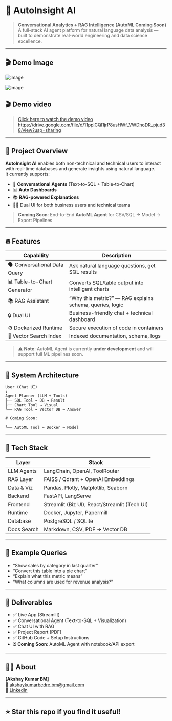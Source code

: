 # 🚀 AutoInsight AI

> **Conversational Analytics + RAG Intelligence (AutoML Coming Soon)**  
> A full-stack AI agent platform for natural language data analysis — built to demonstrate real-world engineering and data science excellence.

---

## 🎬 Demo Image
![image](https://github.com/user-attachments/assets/5397151e-bc19-4e1e-a7e0-8813fc76805b)

![image](https://github.com/user-attachments/assets/aa893388-8d13-4ae9-94a2-eeb8d26cd634)

## 🎬 Demo video

> [Click here to watch the demo video](https://drive.google.com/file/d/11pplCQI1jrP8usHWf_VWDhoDR_pjud38/view?usp=sharing)
https://drive.google.com/file/d/11pplCQI1jrP8usHWf_VWDhoDR_pjud38/view?usp=sharing
---

## 📌 Project Overview

**AutoInsight AI** enables both non-technical and technical users to interact with real-time databases and generate insights using natural language.  
It currently supports:

- 🧠 **Conversational Agents** (Text-to-SQL + Table-to-Chart)
- 📊 **Auto Dashboards**
- 📚 **RAG-powered Explanations**
- 🧑‍💼 Dual UI for both business users and technical teams

> **Coming Soon**: End-to-End **AutoML Agent** for CSV/SQL → Model → Export Pipelines

---

## 🔥 Features

| Capability | Description |
|------------|-------------|
| 🗣️ Conversational Data Query | Ask natural language questions, get SQL results |
| 📊 Table-to-Chart Generator | Converts SQL/table output into intelligent charts |
| 📚 RAG Assistant | “Why this metric?” — RAG explains schema, queries, logic |
| 🔒 Dual UI | Business-friendly chat + technical dashboard |
| ⚙️ Dockerized Runtime | Secure execution of code in containers |
| 🧾 Vector Search Index | Indexed documentation, schema, logs |

> ⚠️ **Note**: AutoML Agent is currently **under development** and will support full ML pipelines soon.

---

## 🧠 System Architecture

```
User (Chat UI)
↓
Agent Planner (LLM + Tools)
├── SQL Tool → DB → Result
├── Chart Tool → Visual
└── RAG Tool → Vector DB → Answer

# Coming Soon:

└── AutoML Tool → Docker → Model
```

---

## 🧱 Tech Stack

| Layer         | Stack |
|---------------|-------|
| LLM Agents    | LangChain, OpenAI, ToolRouter |
| RAG Layer     | FAISS / Qdrant + OpenAI Embeddings |
| Data & Viz    | Pandas, Plotly, Matplotlib, Seaborn |
| Backend       | FastAPI, LangServe |
| Frontend      | Streamlit (Biz UI), React/Streamlit (Tech UI) |
| Runtime       | Docker, Jupyter, Papermill |
| Database      | PostgreSQL / SQLite |
| Docs Search   | Markdown, CSV, PDF → Vector DB |

---

## 💬 Example Queries

* “Show sales by category in last quarter”
* “Convert this table into a pie chart”
* “Explain what this metric means”
* “What columns are used for revenue analysis?”

---

## 📄 Deliverables

* ✅ Live App (Streamlit)
* ✅ Conversational Agent (Text-to-SQL + Visualization)
* ✅ Chat UI with RAG
* ✅ Project Report (PDF)
* ✅ GitHub Code + Setup Instructions
* ⏳ **Coming Soon**: AutoML Agent with notebook/API export

---

## 🧑‍💼 About

**[Akshay Kumar BM]**  
📧 [akshaykumarbedre.bm@gmail.com](mailto:akshaykumarbedre.bm@gmail.com)  
🔗 [LinkedIn](https://linkedin.com/in/akshaykumarbm)

---

## ⭐ Star this repo if you find it useful!
